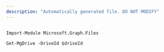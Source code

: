 ```yaml
---
description: "Automatically generated file. DO NOT MODIFY"
---
```


```powershellv2

Import-Module Microsoft.Graph.Files

Get-MgDrive -DriveId $driveId

```